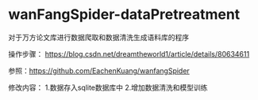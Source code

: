 # wanFangSpider-dataPretreatment
对于万方论文库进行数据爬取和数据清洗生成语料库的程序

操作步骤： https://blog.csdn.net/dreamtheworld1/article/details/80634611

参照：https://github.com/EachenKuang/wanfangSpider

修改内容： 1.数据存入sqlite数据库中
          2.增加数据清洗和模型训练
